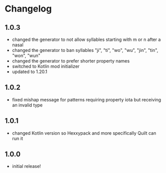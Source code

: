 # Changelog

## 1.0.3
- changed the generator to not allow syllables starting with m or n after a nasal
- changed the generator to ban syllables "ji", "ti", "wo", "wu", "jin", "tin", "won", "wun"
- changed the generator to prefer shorter property names
- switched to Kotlin mod initializer
- updated to 1.20.1

## 1.0.2
- fixed mishap message for patterns requiring property iota but receiving an invalid type

## 1.0.1
- changed Kotlin version so Hexxypack and more specifically Quilt can run it

## 1.0.0
- initial release!